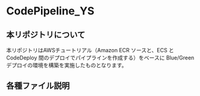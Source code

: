 # CodePipeline_YS
  ##  本リポジトリについて
本リポジトリはAWSチュートリアル（Amazon ECR ソースと、ECS と CodeDeploy 間のデプロイでパイプラインを作成する）をベースに
Blue/Greenデプロイの環境を構築を実施したものとなります。

  ##  各種ファイル説明
